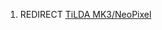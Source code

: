 1.  REDIRECT <a href="TiLDA_MK3/NeoPixel" class="wikilink"
    title="TiLDA MK3/NeoPixel">TiLDA MK3/NeoPixel</a>